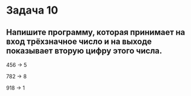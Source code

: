 # Задача 10 # 

## Напишите программу, которая принимает на вход трёхзначное число и на выходе показывает вторую цифру этого числа. ##

456 -> 5

782 -> 8

918 -> 1